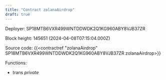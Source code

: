 ```yaml
---
title: "Contract zolanaAirdrop"
draft: true
---
```

Deployer: SP18MTB6VXR499WNTDDWDK2Q1KG960ABY8VJB37ZR


 



Block height: 145651 (2024-04-08T07:15:04.000Z)

Source code: {{<contractref "zolanaAirdrop" SP18MTB6VXR499WNTDDWDK2Q1KG960ABY8VJB37ZR zolanaAirdrop>}}

Functions:

* trans _private_
